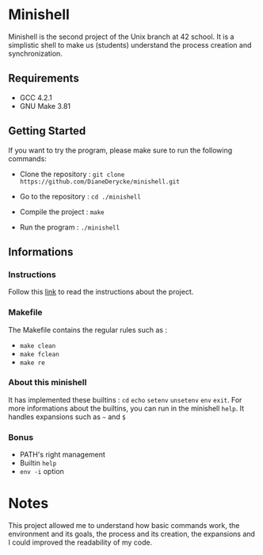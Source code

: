 # Minishell

Minishell is the second project of the Unix branch at 42 school. It is a simplistic shell to make us (students) understand the process creation and synchronization.

## Requirements

- GCC 4.2.1
- GNU Make 3.81

## Getting Started

If you want to try the program, please make sure to run the following commands:

- Clone the repository : `git clone https://github.com/DianeDerycke/minishell.git`

- Go to the repository : `cd ./minishell`

- Compile the project : `make`

- Run the program : `./minishell`

## Informations

### Instructions
Follow this [link](https://github.com/DianeDerycke/minishell/blob/master/minishell.en.pdf) to read the instructions about the project.

### Makefile
The Makefile contains the regular rules such as :
- `make clean`
- `make fclean`
- `make re`

### About this minishell
It has implemented these builtins : `cd` `echo` `setenv` `unsetenv` `env` `exit`.
For more informations about the builtins, you can run in the minishell `help`.
It handles expansions such as `~` and `$`

### Bonus
- PATH's right management
- Builtin `help`
- `env -i` option

# Notes
This project allowed me to understand how basic commands work, the environment and its goals, the process and its creation, the expansions and I could improved the readability of my code.
